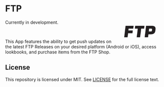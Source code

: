 FTP
====
<img align="right" width="20%" style="float:right;padding:20px;" src="art/logo.png">

Currently in development.

</br>

This App features the ability to get push updates on the latest FTP Releases on your desired platform (Android or iOS), access lookbooks, and purchase items from the FTP Shop.

License
--------
This repository is licensed under MIT. See [LICENSE](https://github.com/dzt/ftp/blob/master/LICENSE) for the full license text.
